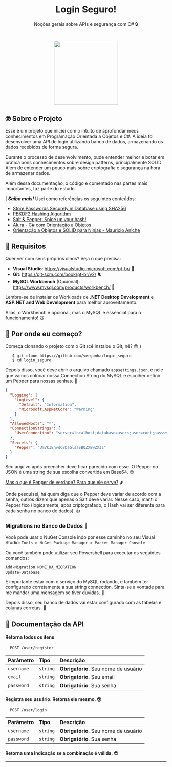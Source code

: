 <h1 align="center">Login Seguro!</h1>

<p align="center">Noções gerais sobre APIs e segurança com C# 🔒</p>
<h1 align="center"><img src="https://tutorialslink.com/Article_file/1a312145-a6e3-4573-a6d5-c10024101957.png" width="200px"></h1>



## 🤓 Sobre o Projeto

Esse é um projeto que iniciei com o intuito de aprofundar meus conhecimentos em Programação Orientada a Objetos e C#. A ideia foi desenvolver uma API de login utilizando banco de dados, armazenando os dados recebidos de forma segura.

Durante o processo de desenvolvimento, pude entender melhor e botar em prática bons conhecimentos sobre design patterns, principalmente SOLID. Além de entender um pouco mais sobre criptografia e segurança na hora de armazenar dados.

Além dessa documentação, o código é comentado nas partes mais importantes, faz parte do estudo.


| ***Saiba mais!***
Usei como referências os seguintes conteúdos:
- [Store Passwords Securely in Database using SHA256](https://juldhais.net/secure-way-to-store-passwords-in-database-using-sha256-asp-net-core-898128d1c4ef)
- [PBKDF2 Hashing Algorithm](https://nishothan-17.medium.com/pbkdf2-hashing-algorithm-841d5cc9178d)
- [Salt & Pepper: Spice up your hash!](https://medium.com/@berto168/salt-pepper-spice-up-your-hash-b48328caa2af)
- [Alura - C# com Orientação a Objetos](https://cursos.alura.com.br/formacao-c-sharp-orientacao-objetos)
- [Orientação a Objetos e SOLID para Ninjas - Mauricio Aniche](https://www.amazon.com.br/Orienta%C3%A7%C3%A3o-Objetos-SOLID-para-Ninjas-ebook/dp/B019OU0G5U)


##  🌊 Requisitos
Quer ver com seus próprios olhos? Veja o que precisa:
- **Visual Studio**: https://visualstudio.microsoft.com/pt-br/ 🎀
- **Git**: https://git-scm.com/book/pt-br/v2/ 🐈
- **MySQL Workbench** (Opcional): https://www.mysql.com/products/workbench/ 🐬

Lembre-se de instalar os Workloads de **.NET Desktop Development** e **ASP.NET and Web Development** para melhor aproveitamento.

Aliás, o Workbench é opcional, mas o MySQL é essencial para o funcionamento! 😃

## 🤔 Por onde eu começo?

Começa clonando o projeto com o Git (cê instalou o Git, né? 😡 ) 

```bash
   $ git clone https://github.com/vergonha/login_seguro
   $ cd login_seguro
``` 

Depois disso, você deve abrir o arquivo chamado `appsettings.json`, é nele que vamos colocar nossa Connection String do MySQL e escolher definir um Pepper para nossas senhas. 🔐

```json
{
  "Logging": {
    "LogLevel": {
      "Default": "Information",
      "Microsoft.AspNetCore": "Warning"
    }
  },
  "AllowedHosts": "*",
  "ConnectionStrings": {
    "UserConnection": "server=localhost;database=users;user=root;password=root"
  },
  "Secrets": {
    "Pepper": "UmVkIEhvdCBDaGlsaSBQZXBwZXJz"
  }
}
```

Seu arquivo após preencher deve ficar parecido com esse. O Pepper no JSON é uma string de sua escolha convertida em Base64. 😊

[Mas o que é Pepper de verdade? Para que ele serve?](https://www.makeuseof.com/what-is-peppering-how-https://www.makeuseof.com/what-is-peppering-how-does-it-work/does-it-work/) 🌶️

Onde pesquisei, há quem diga que o Pepper deve variar de acordo com a senha, outros dizem que apenas o Salt deve variar. Nesse caso, manti o Pepper fixo (logicamente, após criptografado, o Hash vai ser diferente para cada senha no banco de dados). 👍

### Migrations no Banco de Dados 🐬

Você pode usar o NuGet Console indo por esse caminho no seu Visual Studio:
`Tools > NuGet Package Manager > Packet Manager Console` 

Ou você também pode utilizar seu Powershell para executar os seguintes comandos: 

```bash
Add-Migration NOME_DA_MIGRATION
Update-Database
```

É importante estar com o serviço do MySQL rodando, e também ter configurado corretamente a sua string connection. Sinta-se a vontade para me mandar uma mensagem se tiver dúvidas. 🙏

Depois disso, seu banco de dados vai estar configurado com as tabelas e colunas corretas. 🏢


## 📑 Documentação da API

#### Retorna todos os itens

```http
  POST /user/register
```

| Parâmetro   | Tipo       | Descrição                           |
| :---------- | :--------- | :---------------------------------- |
| `username` | `string` | **Obrigatório**. Seu nome de usuário |
| `email` | `string` | **Obrigatório**. Seu email |
| `password` | `string` | **Obrigatório**. Sua senha |

#### Registra seu usuário. Retorna ele mesmo. 😚
 
```http
  POST /user/login
```

| Parâmetro   | Tipo       | Descrição                           |
| :---------- | :--------- | :---------------------------------- |
| `username` | `string` | **Obrigatório**. Seu nome de usuário |
| `password` | `string` | **Obrigatório**. Sua senha |

#### Retorna uma indicação se a combinação é válida. 😉


---
